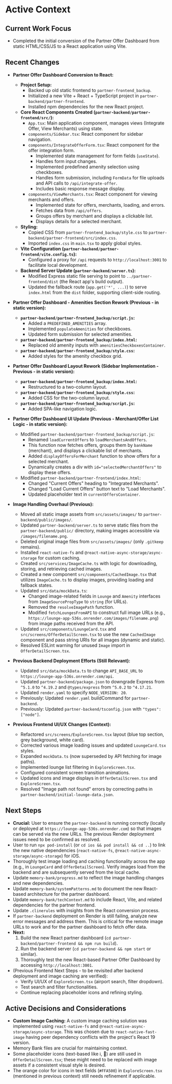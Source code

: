 # Active Context

## Current Work Focus
- Completed the initial conversion of the Partner Offer Dashboard from static HTML/CSS/JS to a React application using Vite.

## Recent Changes
- **Partner Offer Dashboard Conversion to React:**
    - **Project Setup:**
        - Backed up old static frontend to `partner-frontend_backup`.
        - Initialized a new Vite + React + TypeScript project in `partner-backend/partner-frontend`.
        - Installed npm dependencies for the new React project.
    - **Core React Components Created (`partner-backend/partner-frontend/src/`):**
        - `App.tsx`: Main application component, manages views (Integrate Offer, View Merchants) using state.
        - `components/Sidebar.tsx`: React component for sidebar navigation.
        - `components/IntegrateOfferForm.tsx`: React component for the offer integration form.
            - Implemented state management for form fields (`useState`).
            - Handles form input changes.
            - Implemented predefined amenity selection using checkboxes.
            - Handles form submission, including `FormData` for file uploads and API calls to `/api/integrate-offer`.
            - Includes basic response message display.
        - `components/ViewMerchants.tsx`: React component for viewing merchants and offers.
            - Implemented state for offers, merchants, loading, and errors.
            - Fetches data from `/api/offers`.
            - Groups offers by merchant and displays a clickable list.
            - Displays details for a selected merchant.
    - **Styling:**
        - Copied CSS from `partner-frontend_backup/style.css` to `partner-backend/partner-frontend/src/index.css`.
        - Imported `index.css` in `main.tsx` to apply global styles.
    - **Vite Configuration (`partner-backend/partner-frontend/vite.config.ts`):**
        - Configured a proxy for `/api` requests to `http://localhost:3001` to facilitate local development.
    - **Backend Server Update (`partner-backend/server.ts`):**
        - Modified Express static file serving to point to `../partner-frontend/dist` (the React app's build output).
        - Updated the fallback route (`app.get('*', ...)`) to serve `index.html` from the `dist` folder, supporting client-side routing.
- **Partner Offer Dashboard - Amenities Section Rework (Previous - in static version):**
    - **`partner-backend/partner-frontend_backup/script.js`:**
        - Added a `PREDEFINED_AMENITIES` array.
        - Implemented `populateAmenities` for checkboxes.
        - Updated form submission for selected amenities.
    - **`partner-backend/partner-frontend_backup/index.html`:**
        - Replaced old amenity inputs with `amenitiesCheckboxesContainer`.
    - **`partner-backend/partner-frontend_backup/style.css`:**
        - Added styles for the amenity checkbox grid.
- **Partner Offer Dashboard Layout Rework (Sidebar Implementation - Previous - in static version):**
    - **`partner-backend/partner-frontend_backup/index.html`:**
        - Restructured to a two-column layout.
    - **`partner-backend/partner-frontend_backup/style.css`:**
        - Added CSS for the two-column layout.
    - **`partner-backend/partner-frontend_backup/script.js`:**
        - Added SPA-like navigation logic.
- **Partner Offer Dashboard UI Update (Previous - Merchant/Offer List Logic - in static version):**
    - Modified `partner-backend/partner-frontend_backup/script.js`:
        - Renamed `loadCurrentOffers` to `loadMerchantsAndOffers`.
        - This function now fetches offers, groups them by `bankName` (merchant), and displays a clickable list of merchants.
        - Added `displayOffersForMerchant` function to show offers for a selected merchant.
        - Dynamically creates a div with `id="selectedMerchantOffers"` to display these offers.
    - Modified `partner-backend/partner-frontend/index.html`:
        - Changed "Current Offers" heading to "Integrated Merchants".
        - Changed "Load Current Offers" button text to "Load Merchants".
        - Updated placeholder text in `currentOffersContainer`.
- **Image Handling Overhaul (Previous):**
    - Moved all static image assets from `src/assets/images/` to `partner-backend/public/images/`.
    - Updated `partner-backend/server.ts` to serve static files from the `partner-backend/public/` directory, making images accessible via `/images/filename.png`.
    - Deleted original image files from `src/assets/images/` (only `.gitkeep` remains).
    - Installed `react-native-fs` and `@react-native-async-storage/async-storage` for custom caching.
    - Created `src/services/ImageCache.ts` with logic for downloading, storing, and retrieving cached images.
    - Created a new component `src/components/CachedImage.tsx` that utilizes `ImageCache.ts` to display images, providing loading and fallback states.
    - Updated `src/data/mockData.ts`:
        - Changed image-related fields in `Lounge` and `Amenity` interfaces from `ImageSourcePropType` to `string` (for URLs).
        - Removed the `resolveImagePath` function.
        - Modified `fetchLoungesFromAPI` to construct full image URLs (e.g., `https://lounge-app-536s.onrender.com/images/filename.png`) from image paths received from the API.
    - Updated `src/components/LoungeCard.tsx` and `src/screens/OfferDetailScreen.tsx` to use the new `CachedImage` component and pass string URIs for all images (dynamic and static).
    - Resolved ESLint warning for unused `Image` import in `OfferDetailScreen.tsx`.

- **Previous Backend Deployment Efforts (Still Relevant):**
    - Updated `src/data/mockData.ts` to change `API_BASE_URL` to `https://lounge-app-536s.onrender.com/api`.
    - Updated `partner-backend/package.json` to downgrade Express from `^5.1.0` to `^4.19.2` and `@types/express` from `^5.0.2` to `^4.17.21`.
    - Updated `render.yaml` to specify `NODE_VERSION: 20`.
    - Previously: Updated `render.yaml` buildCommand for `partner-backend`.
    - Previously: Updated `partner-backend/tsconfig.json` with `"types": ["node"]`.

- **Previous Frontend UI/UX Changes (Context):**
    - Refactored `src/screens/ExploreScreen.tsx` layout (blue top section, grey background, white card).
    - Corrected various image loading issues and updated `LoungeCard.tsx` styles.
    - Expanded `mockData.ts` (now superseded by API fetching for image paths).
    - Implemented lounge list filtering in `ExploreScreen.tsx`.
    - Configured consistent screen transition animations.
    - Updated icons and image displays in `OfferDetailScreen.tsx` and `ExploreScreen.tsx`.
    - Resolved "Image path not found" errors by correcting paths in `partner-backend/initial-lounge-data.json`.

## Next Steps
- **Crucial:** User to ensure the `partner-backend` is running correctly (locally or deployed at `https://lounge-app-536s.onrender.com`) so that images can be served via the new URLs. The previous Render deployment issues need to be confirmed as resolved.
- User to run `npx pod-install` (or `cd ios && pod install && cd ..`) to link the new native dependencies (`react-native-fs`, `@react-native-async-storage/async-storage`) for iOS.
- Thoroughly test image loading and caching functionality across the app (e.g., in `LoungeCard` and `OfferDetailScreen`). Verify images load from the backend and are subsequently served from the local cache.
- Update `memory-bank/progress.md` to reflect the image handling changes and new dependencies.
- Update `memory-bank/systemPatterns.md` to document the new React-based architecture for the partner dashboard.
- Update `memory-bank/techContext.md` to include React, Vite, and related dependencies for the partner frontend.
- Update `.clinerules` with insights from the React conversion process.
- If `partner-backend` deployment on Render is still failing, analyze new error messages and address them. This is critical for the remote image URLs to work and for the partner dashboard to fetch offer data.
- **Next:**
    1.  Build the new React partner dashboard (`cd partner-backend/partner-frontend && npm run build`).
    2.  Run the backend server (`cd partner-backend && npm start` or similar).
    3.  Thoroughly test the new React-based Partner Offer Dashboard by accessing `http://localhost:3001`.
- (Previous Frontend Next Steps - to be revisited after backend deployment and image caching are verified):
    - Verify UI/UX of `ExploreScreen.tsx` (airport search, filter dropdown).
    - Test search and filter functionalities.
    - Continue replacing placeholder icons and refining styling.

## Active Decisions and Considerations
- **Custom Image Caching:** A custom image caching solution was implemented using `react-native-fs` and `@react-native-async-storage/async-storage`. This was chosen due to `react-native-fast-image` having peer dependency conflicts with the project's React 19 version.
- Memory Bank files are crucial for maintaining context.
- Some placeholder icons (text-based like ℹ️, 🎫) are still used in `OfferDetailScreen.tsx`; these might need to be replaced with image assets if a consistent visual style is desired.
- The orange color for icons in text fields (`#FFA500`) in `ExploreScreen.tsx` (mentioned in previous context) still needs refinement if applicable.
